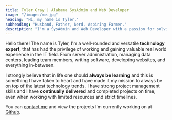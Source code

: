```yaml
---
title: Tyler Gray | Alabama SysAdmin and Web Developer
image: "/images/me.jpg"
heading: "Hi, my name is Tyler."
subheading: "Husband, Father, Nerd, Aspiring Farmer."
description: "I'm a SysAdmin and Web Developer with a passion for solving problems and serving others by utilizing technology."
---
```

Hello there! The name is Tyler, I'm a well-rounded and versatile **technology expert**, that has had the privilege of working and gaining valuable real world experience in the IT field. From server administration, managing data centers, leading team members, writing software, developing websites, and everything in-between. 

I strongly believe that in life one should **always be learning** and this is something I have taken to heart and have made it my mission to always be on top of the latest technology trends. I have strong project management skills and I have **continually delivered** and completed projects on time, even when working with limited resources and strict timelines. 

You can [contact me](/contact) and view the projects I'm currently working on at [Github](https://github.com/jtgry).